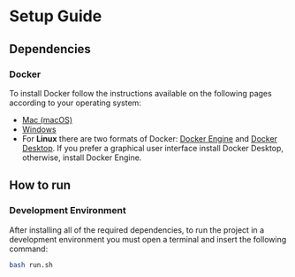 # Setup Guide

## Dependencies
<!-- To run the project it is required to install some dependencies. Each of them is listed below and there is a description for installing it. -->

### Docker
To install Docker follow the instructions available on the following pages according to your operating system:
- [Mac (macOS)](https://docs.docker.com/desktop/install/mac-install/#install-and-run-docker-desktop-on-mac)
- [Windows](https://docs.docker.com/desktop/install/windows-install/#install-docker-desktop-on-windows)
- For **Linux** there are two formats of Docker: [Docker Engine](https://docs.docker.com/engine/install/#supported-platforms) and [Docker Desktop](https://docs.docker.com/desktop/install/linux-install/#generic-installation-steps). If you prefer a graphical user interface install Docker Desktop, otherwise, install Docker Engine.


## How to run

### Development Environment
After installing all of the required dependencies, to run the project in a development environment you must open a terminal and insert the following command:
 
```bash
bash run.sh
```
